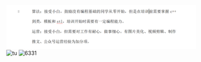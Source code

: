 ![6](.\666.png)
![tu](https://ts1.cn.mm.bing.net/th/id/R-C.f94b9202d33f187002be09f1cf3be3ec?rik=X4t9O3gfB%2fiOAg&riu=http%3a%2f%2fimg.sucaijishi.com%2fuploadfile%2f2023%2f0221%2f20230221013648837.png%3fimageMogr2%2fformat%2fjpg%2fblur%2f1x0%2fquality%2f60&ehk=IhQfM%2f3PYN1uDUJRn7%2f%2bEuIvhjz1tvEZM03WatipHxE%3d&risl=&pid=ImgRaw&r=0)
![6331](..\666.png)



